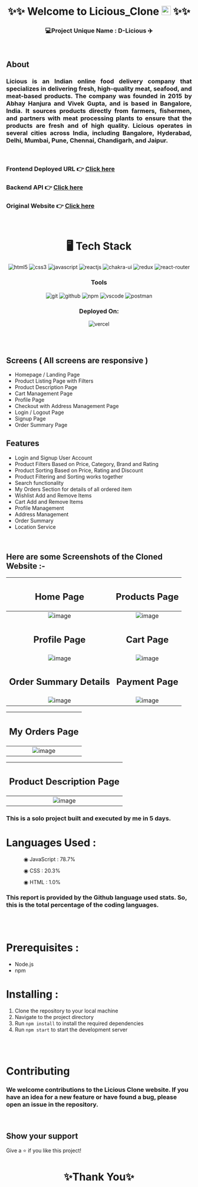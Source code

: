 <h1 align="center">✨✨ Welcome to Licious_Clone <img src="https://user-images.githubusercontent.com/50316091/229377823-a5eeb7e6-a500-4f3b-b12f-883abad3ba8a.png" width="25" height="25"> ✨✨</h1>
<h3 align="center">💻Project Unique Name : D-Licious ✈️</h3>
<br/>

## About

<h3 align="justify" width="80%">Licious is an Indian online food delivery company that specializes in delivering fresh, high-quality meat, seafood, and meat-based products.  The company was founded in 2015 by Abhay Hanjura and Vivek Gupta, and is based in Bangalore, India. It sources products directly from farmers, fishermen, and partners with meat processing plants to ensure that the products are fresh and of high quality. Licious operates in several cities across India, including Bangalore, Hyderabad, Delhi, Mumbai, Pune, Chennai, Chandigarh, and Jaipur.</h3>

<br/>

### Frontend Deployed URL 👉 [Click here](https://d-licious.vercel.app/)

### Backend API 👉 [Click here](https://dilicious-adm-api.onrender.com)

### Original Website 👉 [Click here]( https://www.licious.in)

<br/>

<h1 align="center">🖥️ Tech Stack</h1>



 <div align="center">
<img src="https://img.shields.io/badge/html5-%23E34F26.svg?style=for-the-badge&logo=html5&logoColor=white" align="center" alt="html5">
<img src = "https://img.shields.io/badge/css3-%231572B6.svg?style=for-the-badge&logo=css3&logoColor=white" align="center" alt="css3">
<img src ="https://img.shields.io/badge/javascript-%23323330.svg?style=for-the-badge&logo=javascript&logoColor=%23F7DF1E" align="center" alt="javascript">
<img src="https://img.shields.io/badge/React-20232A?style=for-the-badge&logo=react&logoColor=61DAFB"  align="center" alt="reactjs" />
<img src = "https://img.shields.io/badge/chakra ui-%234ED1C5.svg?style=for-the-badge&logo=chakraui&logoColor=white" align="center" alt="chakra-ui"/>
<img src="https://img.shields.io/badge/Redux-593D88?style=for-the-badge&logo=redux&logoColor=white"  align="center" alt="redux" />
<img src="https://img.shields.io/badge/React_Router-CA4245?style=for-the-badge&logo=react-router&logoColor=white"  align="center" alt="react-router" />
</div>

<div align="center"><h3 align="center">Tools</h3> 
<img src="https://img.shields.io/badge/Git-f44d27?style=for-the-badge&logo=git&logoColor=white"  align="center" alt="git"/>
<img src="https://img.shields.io/badge/GitHub-100000?style=for-the-badge&logo=github&logoColor=white"  align="center" alt="github"/>
<img src = "https://img.shields.io/badge/NPM-%23000000.svg?style=for-the-badge&logo=npm&logoColor=white" align="center" alt="npm">
<img src="https://img.shields.io/badge/Visual%20Studio-5C2D91.svg?style=for-the-badge&logo=visual-studio&logoColor=white"  align="center" alt="vscode"/>
<img src ="https://img.shields.io/badge/Postman-FF6C37?style=for-the-badge&logo=postman&logoColor=white" align="center" alt="postman">
 </div>

<div align="center"><h3 align="center">Deployed On:</h3>
  <img src="https://img.shields.io/badge/vercel-%23000000.svg?style=for-the-badge&logo=vercel&logoColor=white"  alt="vercel"/>
</div>
</p>

<br/>

<br/>

## Screens ( All screens are responsive )

- Homepage / Landing Page
- Product Listing Page with Filters
- Product Description Page
- Cart Management Page
- Profile Page
- Checkout with Address Management Page
- Login / Logout Page
- Signup Page
- Order Summary Page

## Features

- Login and Signup User Account
- Product Filters Based on Price, Category, Brand and Rating
- Product Sorting Based on Price, Rating and Discount
- Product Filtering and Sorting works together
- Search functionality
- My Orders Section for details of all ordered item
- Wishlist Add and Remove Items
- Cart Add and Remove Items
- Profile Management
- Address Management
- Order Summary
- Location Service

<br/>


## Here are some Screenshots of the Cloned Website :-

|                                                    <h2>Home Page</h2>                                                    |                                                  <h2>Products Page</h2>                                                  |
| :-------------------------------------------------------------------------------------------------------------: | :-------------------------------------------------------------------------------------------------------------: |
| ![image](https://user-images.githubusercontent.com/50316091/229379794-61092654-70a3-4c57-8f21-4f88b333d7cd.png) | ![image](https://user-images.githubusercontent.com/50316091/229380015-ea5f50b6-4f09-4bfb-b9bd-78df6b926200.png) |
|                                                  <h2>Profile Page</h2>                                                   |                                                    <h2>Cart Page</h2>                                                    |
| ![image](https://user-images.githubusercontent.com/50316091/229380429-f1d136b6-65fc-421c-b109-9c11e489e0d2.png) | ![image](https://user-images.githubusercontent.com/50316091/229380234-c81c69b2-5c5a-4c66-95c1-cbc395589f98.png) |
|                                              <h2>Order Summary Details</h2>                                              |                                                  <h2>Payment Page</h2>                                                   |
| ![image](https://user-images.githubusercontent.com/50316091/229380498-5e5f7ef0-8f6f-4101-ad17-9ec07d68e1f1.png) | ![image](https://user-images.githubusercontent.com/50316091/229380534-cd7a4308-bec5-4d80-a55a-995498c91930.png) |

|                                                 <h2>My Orders Page</h2>                                                  |
| :-------------------------------------------------------------------------------------------------------------: |
| ![image](https://user-images.githubusercontent.com/50316091/229380612-0103cae9-7f7f-4743-b1c4-4068fb515944.png) |

|                                            <h2>Product Description Page</h2>                                             |
| :-------------------------------------------------------------------------------------------------------------: |
| ![image](https://user-images.githubusercontent.com/50316091/229380806-c9bd8c9b-b425-4aea-b298-914960836be5.png) |


### This is a solo project built and executed by me in 5 days.

# Languages Used :

<ul dir="auto">
 <ol dir="auto">◉ JavaScript : 78.7%</ol>
 <ol dir="auto">◉ CSS : 20.3%</ol>
 <ol dir="auto">◉ HTML : 1.0%</ol>
 </ul>
 
### This report is provided by the Github language used stats. So, this is the total percentage of the coding languages.

<br/><br/>

# Prerequisites :

- Node.js
- npm

# Installing :

1. Clone the repository to your local machine
2. Navigate to the project directory
3. Run `npm install` to install the required dependencies
4. Run `npm start` to start the development server

<br/><br/>

# Contributing

### We welcome contributions to the Licious Clone website. If you have an idea for a new feature or have found a bug, please open an issue in the repository.

<br/>

## Show your support

Give a ⭐️ if you like this project!

<h1 align="center">✨Thank You✨</h1>


